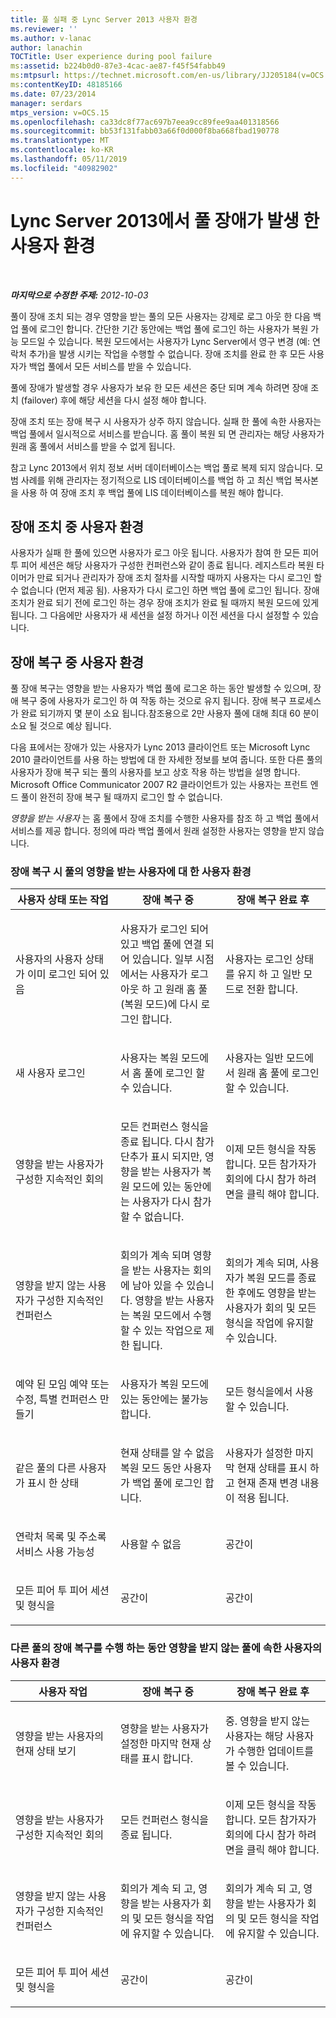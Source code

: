 ```yaml
---
title: 풀 실패 중 Lync Server 2013 사용자 환경
ms.reviewer: ''
ms.author: v-lanac
author: lanachin
TOCTitle: User experience during pool failure
ms:assetid: b224b0d0-87e3-4cac-ae87-f45f54fabb49
ms:mtpsurl: https://technet.microsoft.com/en-us/library/JJ205184(v=OCS.15)
ms:contentKeyID: 48185166
ms.date: 07/23/2014
manager: serdars
mtps_version: v=OCS.15
ms.openlocfilehash: ca33dc8f77ac697b7eea9cc89fee9aa401318566
ms.sourcegitcommit: bb53f131fabb03a66f0d000f8ba668fbad190778
ms.translationtype: MT
ms.contentlocale: ko-KR
ms.lasthandoff: 05/11/2019
ms.locfileid: "40982902"
---
```

<div data-xmlns="http://www.w3.org/1999/xhtml">

<div class="topic" data-xmlns="http://www.w3.org/1999/xhtml" data-msxsl="urn:schemas-microsoft-com:xslt" data-cs="http://msdn.microsoft.com/en-us/">

<div data-asp="http://msdn2.microsoft.com/asp">

# <a name="user-experience-during-pool-failure-in-lync-server-2013"></a>Lync Server 2013에서 풀 장애가 발생 한 사용자 환경

</div>

<div id="mainSection">

<div id="mainBody">

<span> </span>

_**마지막으로 수정한 주제:** 2012-10-03_

풀이 장애 조치 되는 경우 영향을 받는 풀의 모든 사용자는 강제로 로그 아웃 한 다음 백업 풀에 로그인 합니다. 간단한 기간 동안에는 백업 풀에 로그인 하는 사용자가 복원 가능 모드일 수 있습니다. 복원 모드에서는 사용자가 Lync Server에서 영구 변경 (예: 연락처 추가)을 발생 시키는 작업을 수행할 수 없습니다. 장애 조치를 완료 한 후 모든 사용자가 백업 풀에서 모든 서비스를 받을 수 있습니다.

풀에 장애가 발생할 경우 사용자가 보유 한 모든 세션은 중단 되며 계속 하려면 장애 조치 (failover) 후에 해당 세션을 다시 설정 해야 합니다.

장애 조치 또는 장애 복구 시 사용자가 상주 하지 않습니다. 실패 한 풀에 속한 사용자는 백업 풀에서 일시적으로 서비스를 받습니다. 홈 풀이 복원 되 면 관리자는 해당 사용자가 원래 홈 풀에서 서비스를 받을 수 없게 됩니다.

참고 Lync 2013에서 위치 정보 서버 데이터베이스는 백업 풀로 복제 되지 않습니다. 모범 사례를 위해 관리자는 정기적으로 LIS 데이터베이스를 백업 하 고 최신 백업 복사본을 사용 하 여 장애 조치 후 백업 풀에 LIS 데이터베이스를 복원 해야 합니다.

<div>

## <a name="user-experience-during-failover"></a>장애 조치 중 사용자 환경

사용자가 실패 한 풀에 있으면 사용자가 로그 아웃 됩니다. 사용자가 참여 한 모든 피어 투 피어 세션은 해당 사용자가 구성한 컨퍼런스와 같이 종료 됩니다. 레지스트라 복원 타이머가 만료 되거나 관리자가 장애 조치 절차를 시작할 때까지 사용자는 다시 로그인 할 수 없습니다 (먼저 제공 됨). 사용자가 다시 로그인 하면 백업 풀에 로그인 됩니다. 장애 조치가 완료 되기 전에 로그인 하는 경우 장애 조치가 완료 될 때까지 복원 모드에 있게 됩니다. 그 다음에만 사용자가 새 세션을 설정 하거나 이전 세션을 다시 설정할 수 있습니다.

</div>

<div>

## <a name="user-experience-during-failback"></a>장애 복구 중 사용자 환경

풀 장애 복구는 영향을 받는 사용자가 백업 풀에 로그온 하는 동안 발생할 수 있으며, 장애 복구 중에 사용자가 로그인 하 여 작동 하는 것으로 유지 됩니다. 장애 복구 프로세스가 완료 되기까지 몇 분이 소요 됩니다.참조용으로 2만 사용자 풀에 대해 최대 60 분이 소요 될 것으로 예상 됩니다.

다음 표에서는 장애가 있는 사용자가 Lync 2013 클라이언트 또는 Microsoft Lync 2010 클라이언트를 사용 하는 방법에 대 한 자세한 정보를 보여 줍니다. 또한 다른 풀의 사용자가 장애 복구 되는 풀의 사용자를 보고 상호 작용 하는 방법을 설명 합니다. Microsoft Office Communicator 2007 R2 클라이언트가 있는 사용자는 프런트 엔드 풀이 완전히 장애 복구 될 때까지 로그인 할 수 없습니다.

*영향을 받는 사용자* 는 홈 풀에서 장애 조치를 수행한 사용자를 참조 하 고 백업 풀에서 서비스를 제공 합니다. 정의에 따라 백업 풀에서 원래 설정한 사용자는 영향을 받지 않습니다.

### <a name="user-experience-for-an-affected-user-in-a-pool-in-failback"></a>장애 복구 시 풀의 영향을 받는 사용자에 대 한 사용자 환경

<table>
<colgroup>
<col style="width: 33%" />
<col style="width: 33%" />
<col style="width: 33%" />
</colgroup>
<thead>
<tr class="header">
<th>사용자 상태 또는 작업</th>
<th>장애 복구 중</th>
<th>장애 복구 완료 후</th>
</tr>
</thead>
<tbody>
<tr class="odd">
<td><p>사용자의 사용자 상태가 이미 로그인 되어 있음</p></td>
<td><p>사용자가 로그인 되어 있고 백업 풀에 연결 되어 있습니다. 일부 시점에서는 사용자가 로그 아웃 하 고 원래 홈 풀 (복원 모드)에 다시 로그인 합니다.</p></td>
<td><p>사용자는 로그인 상태를 유지 하 고 일반 모드로 전환 합니다.</p></td>
</tr>
<tr class="even">
<td><p>새 사용자 로그인</p></td>
<td><p>사용자는 복원 모드에서 홈 풀에 로그인 할 수 있습니다.</p></td>
<td><p>사용자는 일반 모드에서 원래 홈 풀에 로그인 할 수 있습니다.</p></td>
</tr>
<tr class="odd">
<td><p>영향을 받는 사용자가 구성한 지속적인 회의</p></td>
<td><p>모든 컨퍼런스 형식을 종료 됩니다. 다시 참가 단추가 표시 되지만, 영향을 받는 사용자가 복원 모드에 있는 동안에는 사용자가 다시 참가할 수 없습니다.</p></td>
<td><p>이제 모든 형식을 작동 합니다. 모든 참가자가 회의에 다시 참가 하려면을 클릭 해야 합니다.</p></td>
</tr>
<tr class="even">
<td><p>영향을 받지 않는 사용자가 구성한 지속적인 컨퍼런스</p></td>
<td><p>회의가 계속 되며 영향을 받는 사용자는 회의에 남아 있을 수 있습니다. 영향을 받는 사용자는 복원 모드에서 수행할 수 있는 작업으로 제한 됩니다.</p></td>
<td><p>회의가 계속 되며, 사용자가 복원 모드를 종료 한 후에도 영향을 받는 사용자가 회의 및 모든 형식을 작업에 유지할 수 있습니다.</p></td>
</tr>
<tr class="odd">
<td><p>예약 된 모임 예약 또는 수정, 특별 컨퍼런스 만들기</p></td>
<td><p>사용자가 복원 모드에 있는 동안에는 불가능 합니다.</p></td>
<td><p>모든 형식을에서 사용할 수 있습니다.</p></td>
</tr>
<tr class="even">
<td><p>같은 풀의 다른 사용자가 표시 한 상태</p></td>
<td><p>현재 상태를 알 수 없음 복원 모드 동안 사용자가 백업 풀에 로그인 합니다.</p></td>
<td><p>사용자가 설정한 마지막 현재 상태를 표시 하 고 현재 존재 변경 내용이 적용 됩니다.</p></td>
</tr>
<tr class="odd">
<td><p>연락처 목록 및 주소록 서비스 사용 가능성</p></td>
<td><p>사용할 수 없음</p></td>
<td><p>공간이</p></td>
</tr>
<tr class="even">
<td><p>모든 피어 투 피어 세션 및 형식을</p></td>
<td><p>공간이</p></td>
<td><p>공간이</p></td>
</tr>
</tbody>
</table>


### <a name="user-experience-for-a-user-homed-in-an-unaffected-pool-during-failback-of-another-pool"></a>다른 풀의 장애 복구를 수행 하는 동안 영향을 받지 않는 풀에 속한 사용자의 사용자 환경

<table>
<colgroup>
<col style="width: 33%" />
<col style="width: 33%" />
<col style="width: 33%" />
</colgroup>
<thead>
<tr class="header">
<th>사용자 작업</th>
<th>장애 복구 중</th>
<th>장애 복구 완료 후</th>
</tr>
</thead>
<tbody>
<tr class="odd">
<td><p>영향을 받는 사용자의 현재 상태 보기</p></td>
<td><p>영향을 받는 사용자가 설정한 마지막 현재 상태를 표시 합니다.</p></td>
<td><p>중. 영향을 받지 않는 사용자는 해당 사용자가 수행한 업데이트를 볼 수 있습니다.</p></td>
</tr>
<tr class="even">
<td><p>영향을 받는 사용자가 구성한 지속적인 회의</p></td>
<td><p>모든 컨퍼런스 형식을 종료 됩니다.</p></td>
<td><p>이제 모든 형식을 작동 합니다. 모든 참가자가 회의에 다시 참가 하려면을 클릭 해야 합니다.</p></td>
</tr>
<tr class="odd">
<td><p>영향을 받지 않는 사용자가 구성한 지속적인 컨퍼런스</p></td>
<td><p>회의가 계속 되 고, 영향을 받는 사용자가 회의 및 모든 형식을 작업에 유지할 수 있습니다.</p></td>
<td><p>회의가 계속 되 고, 영향을 받는 사용자가 회의 및 모든 형식을 작업에 유지할 수 있습니다.</p></td>
</tr>
<tr class="even">
<td><p>모든 피어 투 피어 세션 및 형식을</p></td>
<td><p>공간이</p></td>
<td><p>공간이</p></td>
</tr>
</tbody>
</table>


</div>

</div>

<span> </span>

</div>

</div>

</div>

